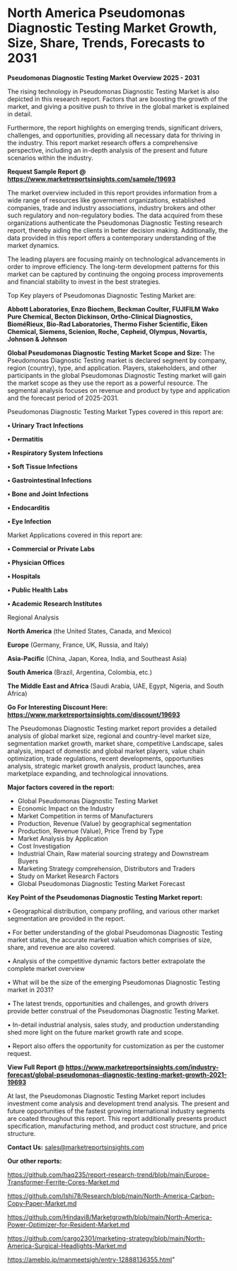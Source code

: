 # North America Pseudomonas Diagnostic Testing Market Growth, Size, Share, Trends, Forecasts to 2031

<Strong> Pseudomonas Diagnostic Testing Market Overview 2025 - 2031</strong>

The rising technology in Pseudomonas Diagnostic Testing Market is also depicted in this research report. Factors that are boosting the growth of the market, and giving a positive push to thrive in the global market is explained in detail.

Furthermore, the report highlights on emerging trends, significant drivers, challenges, and opportunities, providing all necessary data for thriving in the industry. This report market research offers a comprehensive perspective, including an in-depth analysis of the present and future scenarios within the industry.

<strong>Request Sample Report @ <a href=https://www.marketreportsinsights.com/sample/19693>https://www.marketreportsinsights.com/sample/19693</a></strong>

The market overview included in this report provides information from a wide range of resources like government organizations, established companies, trade and industry associations, industry brokers and other such regulatory and non-regulatory bodies. The data acquired from these organizations authenticate the Pseudomonas Diagnostic Testing research report, thereby aiding the clients in better decision making. Additionally, the data provided in this report offers a contemporary understanding of the market dynamics.

The leading players are focusing mainly on technological advancements in order to improve efficiency. The long-term development patterns for this market can be captured by continuing the ongoing process improvements and financial stability to invest in the best strategies.

Top Key players of Pseudomonas Diagnostic Testing Market are:

<strong>Abbott Laboratories, Enzo Biochem, Beckman Coulter, FUJIFILM Wako Pure Chemical, Becton Dickinson, Ortho-Clinical Diagnostics, BioméRieux, Bio-Rad Laboratories, Thermo Fisher Scientific, Eiken Chemical, Siemens, Scienion, Roche, Cepheid, Olympus, Novartis, Johnson & Johnson</strong>

<strong><b>Global Pseudomonas Diagnostic Testing Market Scope and Size:</b></strong>
The Pseudomonas Diagnostic Testing market is declared segment by company, region (country), type, and application. Players, stakeholders, and other participants in the global Pseudomonas Diagnostic Testing market will gain the market scope as they use the report as a powerful resource. The segmental analysis focuses on revenue and product by type and application and the forecast period of 2025-2031.

Pseudomonas Diagnostic Testing Market Types covered in this report are:

<strong>• Urinary Tract Infections

• Dermatitis

• Respiratory System Infections

• Soft Tissue Infections

• Gastrointestinal Infections

• Bone and Joint Infections

• Endocarditis

• Eye Infection</strong>

Market Applications covered in this report are:

<strong>• Commercial or Private Labs

• Physician Offices

• Hospitals

• Public Health Labs

• Academic Research Institutes</strong> 

Regional Analysis

<strong>North America</strong> (the United States, Canada, and Mexico)

<strong>Europe</strong> (Germany, France, UK, Russia, and Italy)

<strong>Asia-Pacific</strong> (China, Japan, Korea, India, and Southeast Asia)

<strong>South America</strong> (Brazil, Argentina, Colombia, etc.)

<strong>The Middle East and Africa</strong> (Saudi Arabia, UAE, Egypt, Nigeria, and South Africa)

<strong>Go For Interesting Discount Here: <a href=https://www.marketreportsinsights.com/discount/19693>https://www.marketreportsinsights.com/discount/19693</a></strong>

The Pseudomonas Diagnostic Testing market report provides a detailed analysis of global market size, regional and country-level market size, segmentation market growth, market share, competitive Landscape, sales analysis, impact of domestic and global market players, value chain optimization, trade regulations, recent developments, opportunities analysis, strategic market growth analysis, product launches, area marketplace expanding, and technological innovations.

<strong><b>Major factors covered in the report:</b></strong>
<ul>
  <li>Global Pseudomonas Diagnostic Testing Market </li>
  <li>Economic Impact on the Industry</li>
  <li>Market Competition in terms of Manufacturers</li>
  <li>Production, Revenue (Value) by geographical segmentation</li>
  <li>Production, Revenue (Value), Price Trend by Type</li>
  <li>Market Analysis by Application</li>
  <li>Cost Investigation</li>
  <li>Industrial Chain, Raw material sourcing strategy and Downstream Buyers</li>
  <li>Marketing Strategy comprehension, Distributors and Traders</li>
  <li>Study on Market Research Factors</li>
  <li>Global Pseudomonas Diagnostic Testing Market Forecast</li>
</ul>

<strong><b>Key Point of the Pseudomonas Diagnostic Testing Market report:</b></strong>

• Geographical distribution, company profiling, and various other market segmentation are provided in the report.

• For better understanding of the global Pseudomonas Diagnostic Testing market status, the accurate market valuation which comprises of size, share, and revenue are also covered.

• Analysis of the competitive dynamic factors better extrapolate the complete market overview

• What will be the size of the emerging Pseudomonas Diagnostic Testing market in 2031?

• The latest trends, opportunities and challenges, and growth drivers provide better construal of the Pseudomonas Diagnostic Testing Market.

• In-detail industrial analysis, sales study, and production understanding shed more light on the future market growth rate and scope.

• Report also offers the opportunity for customization as per the customer request.

<strong><b>View Full Report @ <a href=https://www.marketreportsinsights.com/industry-forecast/global-pseudomonas-diagnostic-testing-market-growth-2021-19693>https://www.marketreportsinsights.com/industry-forecast/global-pseudomonas-diagnostic-testing-market-growth-2021-19693</a></b></strong>


At last, the Pseudomonas Diagnostic Testing Market report includes investment come analysis and development trend analysis. The present and future opportunities of the fastest growing international industry segments are coated throughout this report. This report additionally presents product specification, manufacturing method, and product cost structure, and price structure.

<strong>Contact Us:</strong>
sales@marketreportsinsights.com

<strong>Our other reports:</strong>

<a href=https://github.com/haq235/report-research-trend/blob/main/Europe-Transformer-Ferrite-Cores-Market.md>https://github.com/haq235/report-research-trend/blob/main/Europe-Transformer-Ferrite-Cores-Market.md</a>

<a href=https://github.com/Ishi78/Research/blob/main/North-America-Carbon-Copy-Paper-Market.md>https://github.com/Ishi78/Research/blob/main/North-America-Carbon-Copy-Paper-Market.md</a>

<a href=https://github.com/Hindavi8/Marketgrowth/blob/main/North-America-Power-Optimizer-for-Resident-Market.md>https://github.com/Hindavi8/Marketgrowth/blob/main/North-America-Power-Optimizer-for-Resident-Market.md</a>

<a href=https://github.com/cargo2301/marketing-strategy/blob/main/North-America-Surgical-Headlights-Market.md>https://github.com/cargo2301/marketing-strategy/blob/main/North-America-Surgical-Headlights-Market.md</a>

<a href=https://ameblo.jp/manmeetsigh/entry-12888136355.html>https://ameblo.jp/manmeetsigh/entry-12888136355.html</a>"
